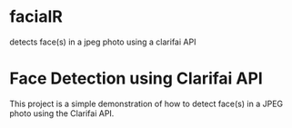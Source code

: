 # facialR
detects face(s) in a jpeg photo using a clarifai API

# Face Detection using Clarifai API
This project is a simple demonstration of how to detect face(s) in a JPEG photo using the Clarifai API.